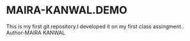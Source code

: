 # MAIRA-KANWAL.DEMO
This is my first git repository.I developed it on my first class assingment..
<br>
Author-MAIRA KANWAL

